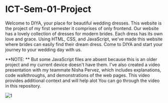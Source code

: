 # ICT-Sem-01-Project
Welcome to DIYA, your place for beautiful wedding dresses. This website is the project of my first semester it comprises of only frontend. Our website has a lovely collection of dresses for modern brides. Each dress has its own love and grace.
Using HTML, CSS, and JavaScript, we've made this website where brides can easily find their dream dress. Come to DIYA and start your journey to your wedding day with us.

**NOTE: **
But some JavaScript files are absent because this is an older project and my current device doesn't have them. I've also created a video presentation with my teammate Nisha Pervez, which includes explanations, code walkthroughs, and demonstrations of the web pages. This video provides additional context and will help alot 
You can go through the video in this repository.

![1](https://github.com/AnsaAnwaar/ICT-Sem-01-Project/assets/151175683/53f89ea9-92f3-4fca-957e-0c14cea53f66)
